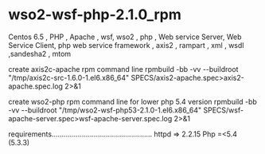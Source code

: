 # wso2-wsf-php-2.1.0_rpm
Centos 6.5  , PHP , Apache , wsf,  wso2 , php , Web service Server, Web Service Client, php web service framework , axis2 , rampart , xml , wsdl ,sandesha2 , mtom

create axis2c-apache  rpm command line 
rpmbuild -bb -vv --buildroot "/tmp/axis2c-src-1.6.0-1.el6.x86_64" SPECS/axis2-apache.spec>axis2-apache.spec.log 2>&1

create wso2-php rpm command line for lower php 5.4 version
rpmbuild -bb -vv --buildroot "/tmp/wso2-wsf-php53-2.1.0-1.el6.x86_64" SPECS/wsf-apache-server.spec>wsf-apache-server.spec.log 2>&1

requirements..................................................
httpd => 2.2.15
Php =<5.4 (5.3.3)
